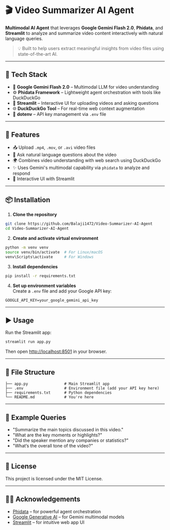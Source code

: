 
# 🎬 Video Summarizer AI Agent

**Multimodal AI Agent** that leverages **Google Gemini Flash 2.0**, **Phidata**, and **Streamlit** to analyze and summarize video content interactively with natural language queries.

> 💡 Built to help users extract meaningful insights from video files using state-of-the-art AI.

---

## 🔧 Tech Stack

- 🧠 **Google Gemini Flash 2.0** – Multimodal LLM for video understanding
- ⚙️ **Phidata Framework** – Lightweight agent orchestration with tools like DuckDuckGo
- 🎈 **Streamlit** – Interactive UI for uploading videos and asking questions
- 🌐 **DuckDuckGo Tool** – For real-time web context augmentation
- 🔐 **dotenv** – API key management via `.env` file

---

## 🚀 Features

- 📤 Upload `.mp4`, `.mov`, or `.avi` video files
- 🧠 Ask natural language questions about the video
- 🌍 Combines video understanding with web search using DuckDuckGo
- ✨ Uses Gemini's multimodal capability via `phidata` to analyze and respond
- 💬 Interactive UI with Streamlit

---

## 📦 Installation

1. **Clone the repository**  
```bash
git clone https://github.com/Balaji1472/Video-Summarizer-AI-Agent
cd Video-Summarizer-AI-Agent
```

2. **Create and activate virtual environment**  
```bash
python -m venv venv
source venv/bin/activate  # For Linux/macOS
venv\Scripts\activate     # For Windows
```

3. **Install dependencies**  
```bash
pip install -r requirements.txt
```

4. **Set up environment variables**  
Create a `.env` file and add your Google API key:

```
GOOGLE_API_KEY=your_google_gemini_api_key
```

---

## ▶️ Usage

Run the Streamlit app:

```bash
streamlit run app.py
```

Then open [http://localhost:8501](http://localhost:8501) in your browser.

---

## 📂 File Structure

```
├── app.py                # Main Streamlit app
├── .env                  # Environment file (add your API key here)
├── requirements.txt      # Python dependencies
└── README.md             # You're here
```

---


## 🧠 Example Queries

- "Summarize the main topics discussed in this video."
- "What are the key moments or highlights?"
- "Did the speaker mention any companies or statistics?"
- "What’s the overall tone of the video?"

---

## 📜 License

This project is licensed under the MIT License.

---

## 🙋‍♂️ Acknowledgements

- [Phidata](https://docs.phidata.com/) – for powerful agent orchestration
- [Google Generative AI](https://ai.google.dev) – for Gemini multimodal models
- [Streamlit](https://streamlit.io) – for intuitive web app UI
